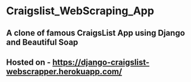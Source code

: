 # Craigslist_WebScraping_App

## A clone of famous CraigsList App using Django and Beautiful Soap 

## Hosted on - https://django-craigslist-webscrapper.herokuapp.com/
